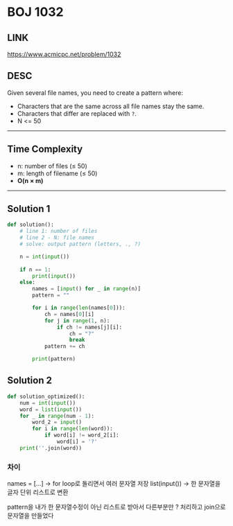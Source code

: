 # BOJ 1032 

## LINK
https://www.acmicpc.net/problem/1032

## DESC
Given several file names, you need to create a pattern where:
- Characters that are the same across all file names stay the same.
- Characters that differ are replaced with `?`.
- N <= 50

---

## Time Complexity
- n: number of files (≤ 50)
- m: length of filename (≤ 50)
- **O(n × m)**

---

## Solution 1
```python
def solution():
    # line 1: number of files
    # line 2 - N: file names
    # solve: output pattern (letters, ., ?)

    n = int(input())
    
    if n == 1:
        print(input())
    else:
        names = [input() for _ in range(n)]  		
        pattern = ""

        for i in range(len(names[0])):
            ch = names[0][i]
            for j in range(1, n):
                if ch != names[j][i]:
                    ch = "?"
                    break
            pattern += ch

        print(pattern)

```

## Solution 2
```python
def solution_optimized():
    num = int(input())
    word = list(input())
    for _ in range(num - 1):
        word_2 = input()
        for i in range(len(word)):
            if word[i] != word_2[i]:
                word[i] = '?'
    print(''.join(word))
```


### 차이

names = [...] → for loop로 돌리면서 여러 문자열 저장
list(input()) → 한 문자열을 글자 단위 리스트로 변환

pattern을 내가 한 문자열수정이 아닌 리스트로 받아서 다른부분만 ? 처리하고 join으로 문자열을 만들었다 

